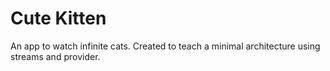 # Cute Kitten

An app to watch infinite cats.
Created to teach a minimal architecture using streams and provider.
